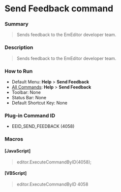 # Send Feedback command

### Summary

> Sends feedback to the EmEditor developer team.

### Description

> Sends feedback to the EmEditor developer team.

### How to Run

- Default Menu: **Help** \> **Send Feedback**
- [All Commands](../tools/all_commands): **Help** >
**Send Feedback**
- Toolbar: None
- Status Bar: None
- Default Shortcut Key: None

### Plug-in Command ID

- EEID\_SEND\_FEEDBACK (4058)

### Macros

#### \[JavaScript\]

> editor.ExecuteCommandByID(4058);

#### \[VBScript\]

> editor.ExecuteCommandByID 4058